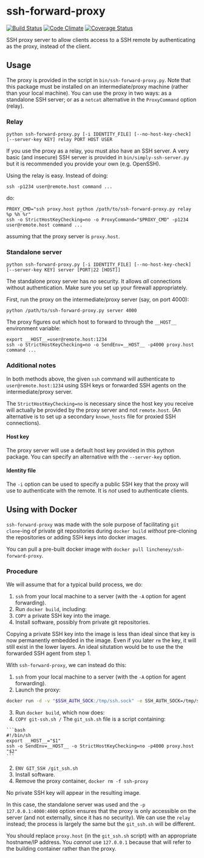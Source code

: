 # ssh-forward-proxy

[![Build Status](https://travis-ci.org/lincheney/ssh-forward-proxy.svg?branch=master)](https://travis-ci.org/lincheney/ssh-forward-proxy)
[![Code Climate](https://codeclimate.com/github/lincheney/ssh-forward-proxy/badges/gpa.svg)](https://codeclimate.com/github/lincheney/ssh-forward-proxy)
[![Coverage Status](https://coveralls.io/repos/lincheney/ssh-forward-proxy/badge.svg?branch=master)](https://coveralls.io/r/lincheney/ssh-forward-proxy?branch=master)

SSH proxy server to allow clients access to a SSH remote by authenticating as the proxy, instead of the client.

## Usage

The proxy is provided in the script in `bin/ssh-forward-proxy.py`. Note that this package must be installed on an intermediate/proxy machine (rather than your local machine). You can use the proxy in two ways: as a standalone SSH server; or as a `netcat` alternative in the `ProxyCommand` option (relay).

### Relay

```
python ssh-forward-proxy.py [-i IDENTITY_FILE] [--no-host-key-check] [--server-key KEY] relay PORT HOST USER
```

If you use the proxy as a relay, you must also have an SSH server. A very basic (and insecure) SSH server is provided in `bin/simply-ssh-server.py` but it is recommended you provide your own (e.g. OpenSSH).

Using the relay is easy. Instead of doing:

`ssh -p1234 user@remote.host command ...`

do:

```
PROXY_CMD="ssh proxy.host python /path/to/ssh-forward-proxy.py relay %p %h %r"
ssh -o StrictHostKeyChecking=no -o ProxyCommand="$PROXY_CMD" -p1234 user@remote.host command ...
```

assuming that the proxy server is `proxy.host`. 

### Standalone server

```
python ssh-forward-proxy.py [-i IDENTITY_FILE] [--no-host-key-check] [--server-key KEY] server [PORT|22 [HOST]]
```

The standalone proxy server has *no* security. It allows *all* connections without authentication. Make sure you set up your firewall appropriately.

First, run the proxy on the intermediate/proxy server (say, on port 4000):

`python /path/to/ssh-forward-proxy.py server 4000`

The proxy figures out which host to forward to through the `__HOST__` environment variable:

```
export __HOST__=user@remote.host:1234
ssh -o StrictHostKeyChecking=no -o SendEnv=__HOST__ -p4000 proxy.host command ...
```

### Additional notes

In both methods above, the given `ssh` command will authenticate to `user@remote.host:1234` using SSH keys or forwarded SSH agents on the intermediate/proxy server.

The `StrictHostKeyChecking=no` is necessary since the host key you receive will actually be provided by the proxy server and not `remote.host`. (An alternative is to set up a secondary `known_hosts` file for proxied SSH connections).

#### Host key

The proxy server will use a default host key provided in this python package. You can specify an alternative with the `--server-key` option.

#### Identity file

The `-i` option can be used to specify a public SSH key that the proxy will use to authenticate with the remote. It is *not* used to authenticate clients.


## Using with Docker

`ssh-forward-proxy` was made with the sole purpose of facilitating `git clone`-ing of private git repositories during `docker build` *without* pre-cloning the repositories or adding SSH keys into docker images.

You can pull a pre-built docker image with `docker pull lincheney/ssh-forward-proxy`.

### Procedure

We will assume that for a typical build process, we do:

1. `ssh` from your local machine to a server (with the `-A` option for agent forwarding).
2. Run `docker build`, including:
  1. `COPY` a private SSH key into the image.
  2. Install software, possibly from private git repositories.

Copying a private SSH key into the image is less than ideal since that key is now permanently embedded in the image. Even if you later `rm` the key, it will still exist in the lower layers. An ideal situtation would be to use the the forwarded SSH agent from step 1.

With `ssh-forward-proxy`, we can instead do this:

1. `ssh` from your local machine to a server (with the `-A` option for agent forwarding).
2. Launch the proxy:
  
  ```bash
  docker run -d -v "$SSH_AUTH_SOCK:/tmp/ssh.sock" -e SSH_AUTH_SOCK=/tmp/ssh.sock --name ssh-proxy -p 127.0.0.1:4000:4000 lincheney/ssh-forward-proxy server 4000
  ```
  
3. Run `docker build`, which now does:
  1. `COPY git-ssh.sh /` The `git_ssh.sh` file is a script containing:
    
    ```bash
    #!/bin/sh
    export __HOST__="$1"
    ssh -o SendEnv=__HOST__ -o StrictHostKeyChecking=no -p4000 proxy.host "$2"
    ```
    
  2. `ENV GIT_SSH /git_ssh.sh`
  3. Install software.
4. Remove the proxy container, `docker rm -f ssh-proxy`

No private SSH key will appear in the resulting image.

In this case, the standalone server was used and the `-p 127.0.0.1:4000:4000` option ensures that the proxy is only accessible on the server (and not externally, since it has no security). We can use the `relay` instead; the process is largely the same but the `git_ssh.sh` will be different.

You should replace `proxy.host` (in the `git_ssh.sh` script) with an appropriate hostname/IP address. You *cannot* use `127.0.0.1` because that will refer to the building container rather than the proxy.
